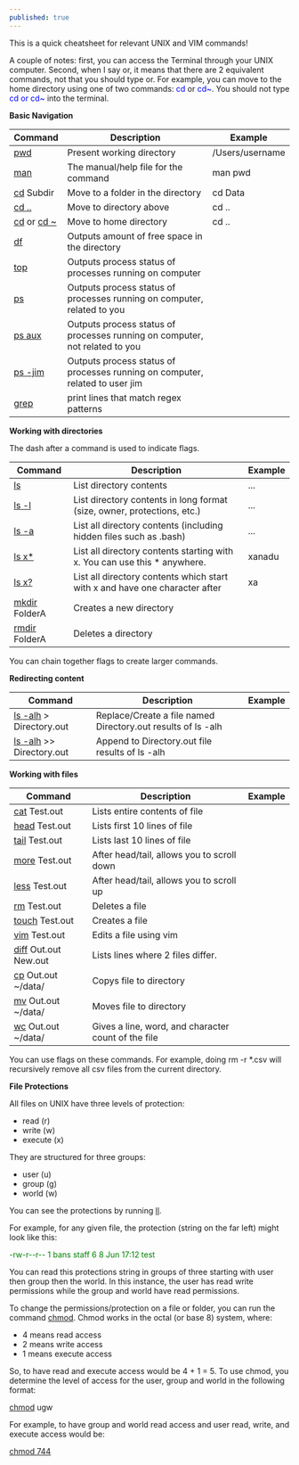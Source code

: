 ```yaml
---
published: true
---
```

This is a quick cheatsheet for relevant UNIX and VIM commands!

A couple of notes: first, you can access the Terminal through your UNIX computer. Second, when I say or, it means that there are 2 equivalent commands, not that you should type or. For example, you can move to the home directory using one of two commands: <span style="color:blue">cd</span> or <span style="color:blue">cd~</span>. You should not type <span style="color:blue">cd or cd~</span> into the terminal.

**Basic Navigation**

| Command | Description | Example |
|---  |---  |---|
| [pwd](http://man7.org/linux/man-pages/man1/pwd.1.html) | Present working directory | /Users/username |
| [man](http://man7.org/linux/man-pages/man1/man.1.html) | The manual/help file for the command | man pwd |
| [cd](http://man7.org/linux/man-pages/man1/cd.1p.html) Subdir | Move to a folder in the directory | cd Data |
| [cd ..](http://man7.org/linux/man-pages/man1/cd.1p.html)</span> | Move to directory above | cd .. |
| [cd](http://man7.org/linux/man-pages/man1/cd.1p.html) or [cd ~](http://man7.org/linux/man-pages/man1/cd.1p.html) | Move to home directory | cd .. |
| [df](http://man7.org/linux/man-pages/man1/df.1.html) | Outputs amount of free space in the directory |  |
| [top](http://man7.org/linux/man-pages/man1/top.1.html) | Outputs process status of processes running on computer |  |
| [ps]( "http://man7.org/linux/man-pages/man1/ps.1.html") | Outputs process status of processes running on computer, related to you |  |
| [ps aux](http://man7.org/linux/man-pages/man1/ps.1.html) | Outputs process status of processes running on computer, not related to you |  |
| [ps -jim](http://man7.org/linux/man-pages/man1/ps.1.html) | Outputs process status of processes running on computer, related to user jim |  |
| [grep](http://man7.org/linux/man-pages/man1/grep.1.html) | print lines that match regex patterns |  |

**Working with directories**

The dash after a command is used to indicate flags.

| Command | Description | Example |
|--------------------------|-----------------------------------------------------------------------------|-----------------|
| [ls](http://man7.org/linux/man-pages/man1/ls.1.html) | List directory contents | ... |
| [ls -l](http://man7.org/linux/man-pages/man1/ls.1.html) | List directory contents in long format (size, owner, protections, etc.) | ... |
| [ls -a](http://man7.org/linux/man-pages/man1/ls.1.html) | List all directory contents (including hidden files such as .bash) | ... |
| [ls x*](http://man7.org/linux/man-pages/man1/ls.1.html) | List all directory contents starting with x. You can use this * anywhere. | xanadu |
| [ls x?](http://man7.org/linux/man-pages/man1/ls.1.html) | List all directory contents which start with x and have one character after | xa |
| [mkdir](http://man7.org/linux/man-pages/man2/mkdir.2.html) FolderA | Creates a new directory |  |
| [rmdir](http://man7.org/linux/man-pages/man2/mkdir.2.html) FolderA | Deletes a directory |  |

You can chain together flags to create larger commands.

**Redirecting content**

| Command                  | Description                                                                 | Example         |
|--------------------------|-----------------------------------------------------------------------------|-----------------|
| [ls -alh](http://man7.org/linux/man-pages/man1/ls.1.html) > Directory.out  | Replace/Create a file named Directory.out results of ls -alh                |                 |
| [ls -alh](http://man7.org/linux/man-pages/man1/ls.1.html) >> Directory.out | Append to Directory.out file results of ls -alh                             |                 |

**Working with files**

| Command | Description | Example |
|--------------------------|-----------------------------------------------------------------------------|-----------------|
| [cat](http://man7.org/linux/man-pages/man1/cat.1.html) Test.out | Lists entire contents of file |  |
| [head](http://man7.org/linux/man-pages/man1/head.1.html) Test.out | Lists first 10 lines of file |  |
| [tail](http://man7.org/linux/man-pages/man1/tail.1.html) Test.out | Lists last 10 lines of file |  |
| [more](http://man7.org/linux/man-pages/man1/more.1.html) Test.out | After head/tail, allows you to scroll down |  |
| [less](http://man7.org/linux/man-pages/man1/less.1.html) Test.out | After head/tail, allows you to scroll up |  |
| [rm](http://man7.org/linux/man-pages/man1/rm.1.html) Test.out | Deletes a file |  |
| [touch](http://man7.org/linux/man-pages/man1/touch.1.html) Test.out | Creates a file |  |
| [vim](http://man7.org/linux/man-pages/man1/vi.1p.html) Test.out | Edits a file using vim |  |
| [diff](http://man7.org/linux/man-pages/man1/diff.1.html) Out.out New.out | Lists lines where 2 files differ. |  |
| [cp](http://man7.org/linux/man-pages/man1/cp.1.html) Out.out ~/data/ | Copys file to directory |  |
| [mv](http://man7.org/linux/man-pages/man1/mv.1.html) Out.out ~/data/ | Moves file to directory |  |
| [wc](http://man7.org/linux/man-pages/man1/wc.1.html) Out.out ~/data/ | Gives a line, word, and character count of the file |  |

You can use flags on these commands. For example, doing rm -r \*.csv will recursively remove all csv files from the current directory.
  
**File Protections**

All files on UNIX have three levels of protection:
- read (r)
- write (w)
- execute (x)

They are structured for three groups:
- user (u)
- group (g)
- world (w)

You can see the protections by running [ll](http://man7.org/linux/man-pages/man1/ls.1.html).

For example, for any given file, the protection (string on the far left) might look like this:

<span style="color:green">-rw-r--r--	1	bans	staff	6	8	Jun	17:12	test</span>

You can read this protections string in groups of three starting with user then group then the world. In this instance, the user has read write permissions while the group and world have read permissions.

To change the permissions/protection on a file or folder, you can run the command [chmod](http://man7.org/linux/man-pages/man1/chmod.1.html). Chmod works in the octal (or base 8) system, where:
- 4 means read access
- 2 means write access
- 1 means execute access

So, to have read and execute access would be 4 + 1 = 5. To use chmod, you determine the level of access for the user, group and world in the following format:

[chmod](http://man7.org/linux/man-pages/man1/chmod.1.html) ugw

For example, to have group and world read access and user read, write, and execute access would be:

[chmod 744](http://man7.org/linux/man-pages/man1/chmod.1.html)
